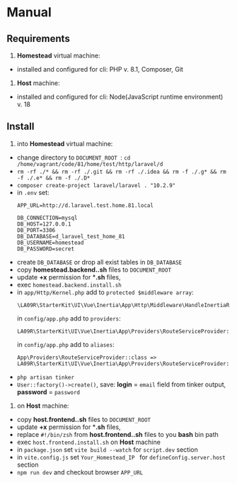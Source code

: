 # Manual

## Requirements

1. **Homestead** virtual machine:
  - installed and configured for cli: PHP v. 8.1, Composer, Git
1. **Host** machine:
  - installed and configured for cli: Node(JavaScript runtime environment) v. 18

## Install

1. into **Homestead** virtual machine:
  - change directory to `DOCUMENT_ROOT `: `cd /home/vagrant/code/81/home/test/http/laravel/d`
  - `rm -rf ./* && rm -rf ./.git && rm -rf ./.idea && rm -f ./.g* && rm -f ./.e* && rm -f ./.D*`
  - `composer create-project laravel/laravel . "10.2.9"`
  - in `.env` set:
    ```
    APP_URL=http://d.laravel.test.home.81.local
	
    DB_CONNECTION=mysql
    DB_HOST=127.0.0.1
    DB_PORT=3306
    DB_DATABASE=d_laravel_test_home_81
    DB_USERNAME=homestead
    DB_PASSWORD=secret
    ```
  - create `DB_DATABASE` or drop all exist tables in `DB_DATABASE`
  - copy **homestead.backend..sh** files to `DOCUMENT_ROOT`
  - update **+x** permission for ***.sh** files,
  - exec `homestead.backend.install.sh`
  - in `app/Http/Kernel.php` add to `protected $middleware array`:
    ```
    \LA09R\StarterKit\UI\Vue\Inertia\App\Http\Middleware\HandleInertiaRequests::class,
    ```
    in `config/app.php` add to `providers`:
    ```
    LA09R\StarterKit\UI\Vue\Inertia\App\Providers\RouteServiceProvider::class,
    ```
    in `config/app.php` add to `aliases`:
    ```
    App\Providers\RouteServiceProvider::class => LA09R\StarterKit\UI\Vue\Inertia\App\Providers\RouteServiceProvider::class
    ```
  - `php artisan tinker`
  - `User::factory()->create()`, save: **login** = `email` field from tinker output, **password** = `password`

1. on **Host** machine:
  - copy **host.frontend..sh** files to `DOCUMENT_ROOT`
  - update **+x** permission for ***.sh** files,
  - replace `#!/bin/zsh` from **host.frontend..sh** files to you **bash** bin path
  - exec `host.frontend.install.sh` on **Host** machine
  - in `package.json` set `vite build --watch` for `script.dev` section
  - in `vite.config.js` set `Your_Homestead_IP ` for `defineConfig.server.host` section
  - `npm run dev` and checkout browser `APP_URL `